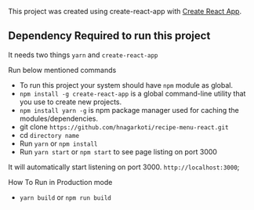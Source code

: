 This project was created using create-react-app with [Create React App](https://github.com/facebookincubator/create-react-app).

## Dependency Required to run this project

It needs two things `yarn` and `create-react-app`

Run below mentioned commands

* To run this project your system should have `npm` module as global.
* `npm install -g create-react-app` is a global command-line utility that you use to create new projects.
* `npm install yarn -g` is npm package manager used for caching the modules/dependencies.
* git clone `https://github.com/hnagarkoti/recipe-menu-react.git`
* cd `directory name`
* Run `yarn` or `npm install`
* Run `yarn start` or `npm start` to see page listing on port 3000

It will automatically start listening on port 3000. `http://localhost:3000`;

How To Run in Production mode

* `yarn build` or  `npm run build`
